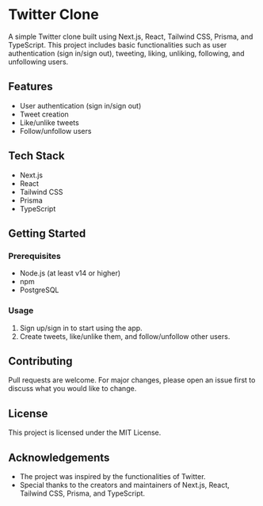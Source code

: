 # Twitter Clone

A simple Twitter clone built using Next.js, React, Tailwind CSS, Prisma, and TypeScript. This project includes basic functionalities such as user authentication (sign in/sign out), tweeting, liking, unliking, following, and unfollowing users.

## Features

- User authentication (sign in/sign out)
- Tweet creation
- Like/unlike tweets
- Follow/unfollow users

## Tech Stack

- Next.js
- React
- Tailwind CSS
- Prisma
- TypeScript

## Getting Started

### Prerequisites

- Node.js (at least v14 or higher)
- npm
- PostgreSQL

### Usage

1. Sign up/sign in to start using the app.
2. Create tweets, like/unlike them, and follow/unfollow other users.

## Contributing

Pull requests are welcome. For major changes, please open an issue first to discuss what you would like to change.

## License

This project is licensed under the MIT License.

## Acknowledgements

- The project was inspired by the functionalities of Twitter.
- Special thanks to the creators and maintainers of Next.js, React, Tailwind CSS, Prisma, and TypeScript.
